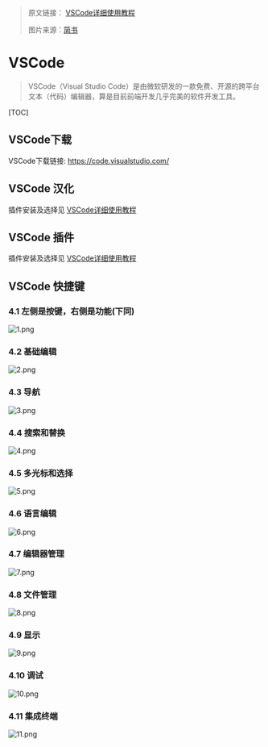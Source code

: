 > 原文链接： [VSCode详细使用教程](https://blog.csdn.net/weixin_45601379/article/details/100550421)
> 
> 图片来源：[简书](https://www.jianshu.com/p/405df8de3340)



# VSCode


> VSCode（Visual Studio Code）是由微软研发的一款免费、开源的跨平台文本（代码）编辑器，算是目前前端开发几乎完美的软件开发工具。



[TOC]


## VSCode下载


VSCode下载链接: https://code.visualstudio.com/


## VSCode 汉化


插件安装及选择见 [VSCode详细使用教程]((https://blog.csdn.net/weixin_45601379/article/details/100550421))


## VSCode 插件


插件安装及选择见 [VSCode详细使用教程]((https://blog.csdn.net/weixin_45601379/article/details/100550421))


## VSCode 快捷键


### 4.1 左侧是按键，右侧是功能(下同)

![1.png](https://upload-images.jianshu.io/upload_images/14738618-fa257a8bc086fcce.png?imageMogr2/auto-orient/strip%7CimageView2/2/w/1240)

### 4.2 基础编辑

![2.png](https://upload-images.jianshu.io/upload_images/14738618-7c1f2723b9d9a82f.png?imageMogr2/auto-orient/strip%7CimageView2/2/w/1240)

### 4.3 导航

![3.png](https://upload-images.jianshu.io/upload_images/14738618-5e0400524fc26f26.png?imageMogr2/auto-orient/strip%7CimageView2/2/w/1240)

### 4.4 搜索和替换

![4.png](https://upload-images.jianshu.io/upload_images/14738618-8eedcae214433f7d.png?imageMogr2/auto-orient/strip%7CimageView2/2/w/1240)

### 4.5 多光标和选择

![5.png](https://upload-images.jianshu.io/upload_images/14738618-4f8c4f52432f010e.png?imageMogr2/auto-orient/strip%7CimageView2/2/w/1240)

### 4.6 语言编辑

![6.png](https://upload-images.jianshu.io/upload_images/14738618-739b50d066d7742d.png?imageMogr2/auto-orient/strip%7CimageView2/2/w/1240)

### 4.7 编辑器管理

![7.png](https://upload-images.jianshu.io/upload_images/14738618-8281d90db9b7dc82.png?imageMogr2/auto-orient/strip%7CimageView2/2/w/1240)

### 4.8 文件管理

![8.png](https://upload-images.jianshu.io/upload_images/14738618-ec0b8a01d8133215.png?imageMogr2/auto-orient/strip%7CimageView2/2/w/1240)

### 4.9 显示

![9.png](https://upload-images.jianshu.io/upload_images/14738618-9bdbf6526bb43c53.png?imageMogr2/auto-orient/strip%7CimageView2/2/w/1240)

### 4.10 调试

![10.png](https://upload-images.jianshu.io/upload_images/14738618-2fb391212af90447.png?imageMogr2/auto-orient/strip%7CimageView2/2/w/1240)

### 4.11 集成终端

![11.png](https://upload-images.jianshu.io/upload_images/14738618-d763e506d1c81477.png?imageMogr2/auto-orient/strip%7CimageView2/2/w/1240)

